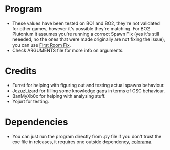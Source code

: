 # Program
- These values have been tested on BO1 and BO2, they're not validated for other games, however it's possible they're matching. For BO2 Plutonium it assumes you're running a correct Spawn Fix (yes it's still neeeded, no the ones that were made originally are not fixing the issue), you can use [First Room Fix](https://github.com/Zi0MIX/T6-FIRST-ROOM-FIX).
- Check ARGUMENTS file for more info on arguments.

# Credits
- Furret for helping with figuring out and testing actual spawns behaviour.
- JezuzLizard for filling some knowledge gaps in terms of GSC behaviour.
- BanMyXb0x for helping with analysing stuff.
- Yojurt for testing.

# Dependencies
- You can just run the program directly from .py file if you don't trust the exe file in releases, it requires one outside dependency, [colorama](https://pypi.org/project/colorama/).

